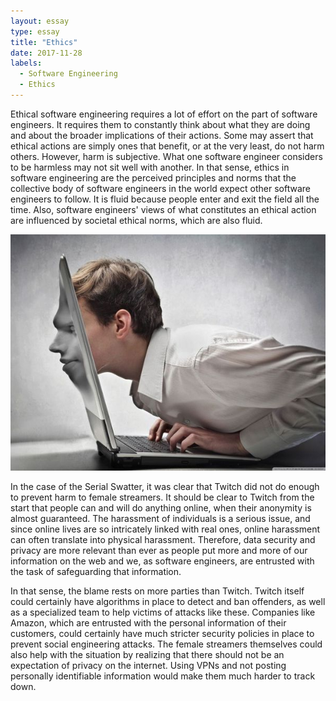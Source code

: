 ```yaml
---
layout: essay
type: essay
title: "Ethics"
date: 2017-11-28
labels:
  - Software Engineering
  - Ethics
---
```


Ethical software engineering requires a lot of effort on the part of software engineers. It requires them to constantly think about what they are doing and about the broader implications of their actions. Some may assert that ethical actions are simply ones that benefit, or at the very least, do not harm others. However, harm is subjective. What one software engineer considers to be harmless may not sit well with another. In that sense, ethics in software engineering are the perceived principles and norms that the collective body of software engineers in the world expect other software engineers to follow. It is fluid because people enter and exit the field all the time. Also, software engineers' views of what constitutes an ethical action are influenced by societal ethical norms, which are also fluid.

<img class="ui right floated medium image" src="../images/online.jpeg">

In the case of the Serial Swatter, it was clear that Twitch did not do enough to prevent harm to female streamers. It should be clear to Twitch from the start that people can and will do anything online, when their anonymity is almost guaranteed. The harassment of individuals is a serious issue, and since online lives are so intricately linked with real ones, online harassment can often translate into physical harassment. Therefore, data security and privacy are more relevant than ever as people put more and more of our information on the web and we, as software engineers, are entrusted with the task of safeguarding that information.

In that sense, the blame rests on more parties than Twitch. Twitch itself could certainly have algorithms in place to detect and ban offenders, as well as a specialized team to help victims of attacks like these. Companies like Amazon, which are entrusted with the personal information of their customers, could certainly have much stricter security policies in place to prevent social engineering attacks. The female streamers themselves could also help with the situation by realizing that there should not be an expectation of privacy on the internet. Using VPNs and not posting personally identifiable information would make them much harder to track down.
